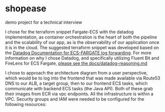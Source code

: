 # shopease
demo project for a technical interview 

I chose for the terraform snippet Fargate-ECS with the datadog implementation, as container orchestration is the heart of both the pipeline and the scalability of our app, as is the observability of our application once it is in the cloud. 
The suggested terraform snippet was developed based on the [Datadog Documentation for ECS-FARGATE log forwarding](https://docs.datadoghq.com/integrations/ecs_fargate/?tab=cloudformation#log-collection). For more information on why I chose Datadog, and specifically utilizing Fluent Bit and FireLens for ECS Fargate, [please see the docs/datadog-reasoning.md](docs/datadog-reasoning.md)


I chose to approach the architecture diagram from a user perspective, which would be to log into the frontend that was made available via Route53 DNS to our ALB, a target group, then to our frontend ECS tasks, which communicate with backend ECS tasks (the Java API).  Both of these grab their images from ECR via vpc endpoints.  All the infrastructure is within a VPC. 
Security groups and IAM were needed to be configured for the following resources:  
